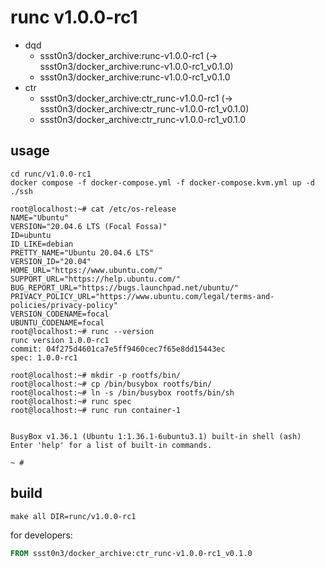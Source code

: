 # runc v1.0.0-rc1

* dqd
    * ssst0n3/docker_archive:runc-v1.0.0-rc1 (-> ssst0n3/docker_archive:runc-v1.0.0-rc1_v0.1.0)
    * ssst0n3/docker_archive:runc-v1.0.0-rc1_v0.1.0
* ctr
    * ssst0n3/docker_archive:ctr_runc-v1.0.0-rc1 (-> ssst0n3/docker_archive:ctr_runc-v1.0.0-rc1_v0.1.0)
    * ssst0n3/docker_archive:ctr_runc-v1.0.0-rc1_v0.1.0

## usage

```shell
cd runc/v1.0.0-rc1
docker compose -f docker-compose.yml -f docker-compose.kvm.yml up -d
./ssh
```

```shell
root@localhost:~# cat /etc/os-release 
NAME="Ubuntu"
VERSION="20.04.6 LTS (Focal Fossa)"
ID=ubuntu
ID_LIKE=debian
PRETTY_NAME="Ubuntu 20.04.6 LTS"
VERSION_ID="20.04"
HOME_URL="https://www.ubuntu.com/"
SUPPORT_URL="https://help.ubuntu.com/"
BUG_REPORT_URL="https://bugs.launchpad.net/ubuntu/"
PRIVACY_POLICY_URL="https://www.ubuntu.com/legal/terms-and-policies/privacy-policy"
VERSION_CODENAME=focal
UBUNTU_CODENAME=focal
root@localhost:~# runc --version
runc version 1.0.0-rc1
commit: 04f275d4601ca7e5ff9460cec7f65e8dd15443ec
spec: 1.0.0-rc1
```

```shell
root@localhost:~# mkdir -p rootfs/bin/
root@localhost:~# cp /bin/busybox rootfs/bin/
root@localhost:~# ln -s /bin/busybox rootfs/bin/sh
root@localhost:~# runc spec
root@localhost:~# runc run container-1


BusyBox v1.36.1 (Ubuntu 1:1.36.1-6ubuntu3.1) built-in shell (ash)
Enter 'help' for a list of built-in commands.

~ # 
```

## build

```shell
make all DIR=runc/v1.0.0-rc1
```

for developers:

```dockerfile
FROM ssst0n3/docker_archive:ctr_runc-v1.0.0-rc1_v0.1.0
```